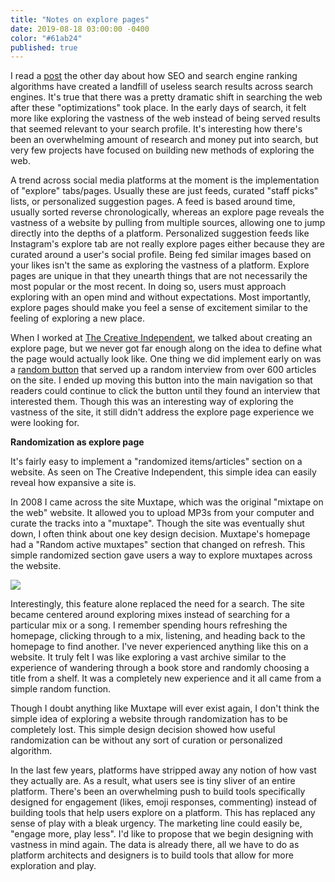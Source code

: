 ```yaml
---
title: "Notes on explore pages"
date: 2019-08-18 03:00:00 -0400
color: "#61ab24"
published: true
---
```


I read a [post](https://docs.sendwithses.com/random-stuff/the-internet-is-an-seo-landfill) the other day about how SEO and search engine ranking algorithms have created a landfill of useless search results across search engines. It's true that there was a pretty dramatic shift in searching the web after these "optimizations" took place. In the early days of search, it felt more like exploring the vastness of the web instead of being served results that seemed relevant to your search profile. It's interesting how there's been an overwhelming amount of research and money put into search, but very few projects have focused on building new methods of exploring the web.

A trend across social media platforms at the moment is the implementation of "explore" tabs/pages. Usually these are just feeds, curated "staff picks" lists, or personalized suggestion pages. A feed is based around time, usually sorted reverse chronologically, whereas an explore page reveals the vastness of a website by pulling from multiple sources, allowing one to jump directly into the depths of a platform. Personalized suggestion feeds like Instagram's explore tab are not really explore pages either because they are curated around a user's social profile. Being fed similar images based on your likes isn't the same as exploring the vastness of a platform. Explore pages are unique in that they unearth things that are not necessarily the most popular or the most recent. In doing so, users must approach exploring with an open mind and without expectations. Most importantly, explore pages should make you feel a sense of excitement similar to the feeling of exploring a new place.

When I worked at [The Creative Independent](https://indp.co), we talked about creating an explore page, but we never got far enough along on the idea to define what the page would actually look like. One thing we did implement early on was a [random button](https://thecreativeindependent.com/random/) that served up a random interview from over 600 articles on the site. I ended up moving this button into the main navigation so that readers could continue to click the button until they found an interview that interested them. Though this was an interesting way of exploring the vastness of the site, it still didn't address the explore page experience we were looking for.

**Randomization as explore page**

It's fairly easy to implement a "randomized items/articles" section on a website. As seen on The Creative Independent, this simple idea can easily reveal how expansive a site is.

In 2008 I came across the site Muxtape, which was the original "mixtape on the web" website. It allowed you to upload MP3s from your computer and curate the tracks into a "muxtape". Though the site was eventually shut down, I often think about one key design decision. Muxtape's homepage had a "Random active muxtapes" section that changed on refresh. This simple randomized section gave users a way to explore muxtapes across the website.

![](https://files.elliott.computer/images/muxtape.jpg)

Interestingly, this feature alone replaced the need for a search. The site became centered around exploring mixes instead of searching for a particular mix or a song. I remember spending hours refreshing the homepage, clicking through to a mix, listening, and heading back to the homepage to find another. I've never experienced anything like this on a website. It truly felt I was like exploring a vast archive similar to the experience of wandering through a book store and randomly choosing a title from a shelf. It was a completely new experience and it all came from a simple random function.

Though I doubt anything like Muxtape will ever exist again, I don't think the simple idea of exploring a website through randomization has to be completely lost. This simple design decision showed how useful randomization can be without any sort of curation or personalized algorithm.

In the last few years, platforms have stripped away any notion of how vast they actually are. As a result, what users see is tiny sliver of an entire platform. There's been an overwhelming push to build tools specifically designed for engagement (likes, emoji responses, commenting) instead of building tools that help users explore on a platform. This has replaced any sense of play with a bleak urgency. The marketing line could easily be, "engage more, play less". I'd like to propose that we begin designing with vastness in mind again. The data is already there, all we have to do as platform architects and designers is to build tools that allow for more exploration and play.
